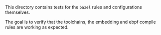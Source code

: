 This directory contains tests for the `bazel` rules and configurations themselves.

The goal is to verify that the toolchains, the embedding and ebpf compile rules are
working as expected.
